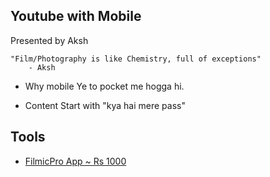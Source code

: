 ## Youtube with Mobile
Presented by Aksh

```
"Film/Photography is like Chemistry, full of exceptions"
    - Aksh
```

* Why mobile
    Ye to pocket me hogga hi.

* Content 
    Start with "kya hai mere pass"


## Tools
* [FilmicPro App ~ Rs 1000](https://www.filmicpro.com/)